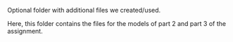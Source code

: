 Optional folder with additional files we created/used.

Here, this folder contains the files for the models of part 2 and part 3 of the assignment.
